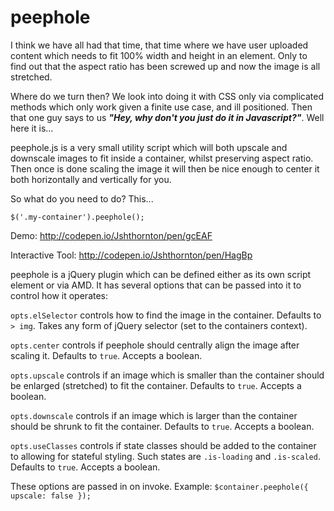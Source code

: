 peephole
========

I think we have all had that time, that time where we have user uploaded content which needs to fit 100% width and height in an element. Only to find out that the aspect ratio has been screwed up and now the image is all stretched.

Where do we turn then? We look into doing it with CSS only via complicated methods which only work given a finite use case, and ill positioned. Then that one guy says to us _**"Hey, why don't you just do it in Javascript?"**_. Well here it is...

peephole.js is a very small utility script which will both upscale and downscale images to fit inside a container, whilst preserving aspect ratio. Then once is done scaling the image it will then be nice enough to center it both horizontally and vertically for you.

So what do you need to do? This...

```
$('.my-container').peephole();
```

Demo: http://codepen.io/Jshthornton/pen/gcEAF

Interactive Tool: http://codepen.io/Jshthornton/pen/HagBp

peephole is a jQuery plugin which can be defined either as its own script element or via AMD. It has several options that can be passed into it to control how it operates:

`opts.elSelector` controls how to find the image in the container. Defaults to `> img`. Takes any form of jQuery selector (set to the containers context).

`opts.center` controls if peephole should centrally align the image after scaling it. Defaults to `true`. Accepts a boolean.

`opts.upscale` controls if an image which is smaller than the container should be enlarged (stretched) to fit the container. Defaults to `true`. Accepts a boolean.

`opts.downscale` controls if an image which is larger than the container should be shrunk to fit the container. Defaults to `true`. Accepts a boolean.

`opts.useClasses` controls if state classes should be added to the container to allowing for stateful styling. Such states are `.is-loading` and `.is-scaled`. Defaults to `true`. Accepts a boolean.

These options are passed in on invoke. Example: `$container.peephole({ upscale: false });`
